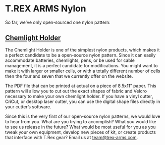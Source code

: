 # T.REX ARMS Nylon

So far, we've only open-sourced one nylon pattern:

## [Chemlight Holder](ChemlightHolder)

The Chemlight Holder is one of the simplest nylon products, which makes it a perfect candidate to be a open-source nylon pattern. Since it can easily accommodate batteries, chemlights, pens, or be used for cable management, it is a perfect candidate for modifications. You might want to make it with larger or smaller cells, or with a totally different number of cells then the four and seven that we currently offer on the website. 

The PDF file that can be printed at actual on a piece of 8.5x11” paper. This pattern will allow you to cut out the exact shapes of fabric and Velcro necessary to make your own chemlight holder. If you have a vinyl cutter, CriCut, or desktop laser cutter, you can use the digital shape files directly in your cutter’s software.

Since this is the very first of our open-source nylon patterns, we would love to hear from you. What are you trying to accomplish? What you would like to see us release in the future? What would be most useful for you as you tweak your own equipment, develop new pieces of kit, or create products that interface with T.Rex gear?  Email us at [team@trex-arms.com](mailto:team@trex-arms.com).
